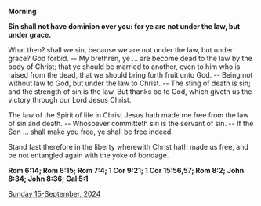 **Morning**

**Sin shall not have dominion over you: for ye are not under the law, but under grace.**
 
What then? shall we sin, because we are not under the law, but under grace? God forbid. -- My brethren, ye ... are become dead to the law by the body of Christ; that ye should be married to another, even to him who is raised from the dead, that we should bring forth fruit unto God. -- Being not without law to God, but under the law to Christ. -- The sting of death is sin; and the strength of sin is the law. But thanks be to God, which giveth us the victory through our Lord Jesus Christ.
 
The law of the Spirit of life in Christ Jesus hath made me free from the law of sin and death. -- Whosoever committeth sin is the servant of sin. -- If the Son ... shall make you free, ye shall be free indeed.
 
Stand fast therefore in the liberty wherewith Christ hath made us free, and be not entangled again with the yoke of bondage.  

**Rom 6:14; Rom 6:15; Rom 7:4; 1 Cor 9:21; 1 Cor 15:56,57; Rom 8:2; John 8:34; John 8:36; Gal 5:1**

[Sunday 15-September, 2024](https://t.me/daily_light)
